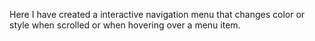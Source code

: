 Here I have created a interactive navigation menu that changes color or style when scrolled or when hovering over a menu item.
